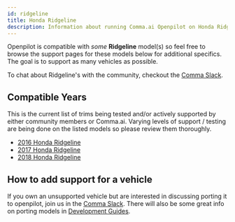 ```yaml
---
id: ridgeline
title: Honda Ridgeline
description: Information about running Comma.ai Openpilot on Honda Ridgeline vehicles.
---
```


Openpilot is compatible with *some* **Ridgeline** model(s) so feel free to browse the support pages for these models below for additional specifics.
The goal is to support as many vehicles as possible.

To chat about Ridgeline's with the community, checkout the  [Comma Slack](https://slack.comma.ai).
## Compatible Years

This is the current list of trims being tested and/or actively supported by either community members or Comma.ai.
Varying levels of support / testing are being done on the listed models so please review them thoroughly.

* [2016 Honda Ridgeline](./honda//2016-honda-ridgeline.md)
* [2017 Honda Ridgeline](./honda//2017-honda-ridgeline.md)
* [2018 Honda Ridgeline](./honda//2018-honda-ridgeline.md)

## How to add support for a vehicle

If you own an unsupported vehicle but are interested in discussing porting it to openpilot, join us in the [Comma Slack](https://slack.comma.ai).
There will also be some great info on porting models in [Development Guides](../../development/guides/).

